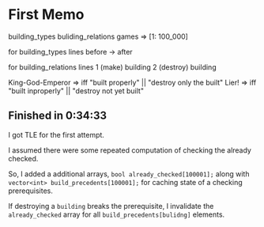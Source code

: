 # First Memo

building_types
buliding_relations
games
=> [1: 100_000]

for building_types lines
before -> after

for building_relations lines
1 (make) building
2 (destroy) building

King-God-Emperor
=> iff "built properly" || "destroy only the built"
Lier!
=> iff "built inproperly" || "destroy not yet built"

## Finished in 0:34:33

I got TLE for the first attempt.

I assumed there were some repeated computation of checking the already checked.

So, I added a additional arrays, `bool already_checked[100001];` along with `vector<int> build_precedents[100001];` for caching state of a checking prerequisites.

If destroying a `building` breaks the prerequisite, I invalidate the `already_checked` array for all `build_precedents[bulidng]` elements.
